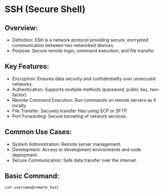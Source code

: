 # SSH (Secure Shell)

## Overview:
- Definition: SSH is a network protocol providing secure, encrypted communication between two networked devices.
- Purpose: Secure remote login, command execution, and file transfer.

## Key Features:
  - Encryption: Ensures data security and confidentiality over unsecured networks.
  - Authentication: Supports multiple methods (password, public key, two-factor).
  - Remote Command Execution: Run commands on remote servers as if locally.
  - File Transfer: Securely transfer files using SCP or SFTP.
  - Port Forwarding: Secure tunneling of network services.

## Common Use Cases:
  - System Administration: Remote server management.
  - Development: Access to development environments and code deployment.
  - Secure Communication: Safe data transfer over the internet.

## Basic Command:
``` 
ssh username@remote_host
``` 
